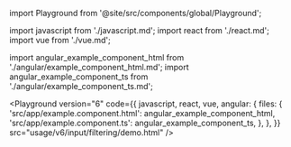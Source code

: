 import Playground from '@site/src/components/global/Playground';

import javascript from './javascript.md';
import react from './react.md';
import vue from './vue.md';

import angular_example_component_html from './angular/example_component_html.md';
import angular_example_component_ts from './angular/example_component_ts.md';

<Playground version="6" code={{
  javascript,
  react,
  vue,
  angular: {
    files: {
      'src/app/example.component.html': angular_example_component_html,
      'src/app/example.component.ts': angular_example_component_ts,
    },
  },
}} src="usage/v6/input/filtering/demo.html" />
